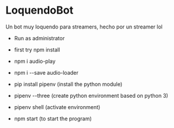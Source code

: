 # LoquendoBot
Un bot muy loquendo para streamers, hecho por un streamer lol

* Run as administrator

* first try npm install

* npm i audio-play 
* npm i --save audio-loader

* pip install pipenv (install the python module)
* pipenv --three (create python environment based on python 3)
* pipenv shell (activate environment)

* npm start (to start the program)
